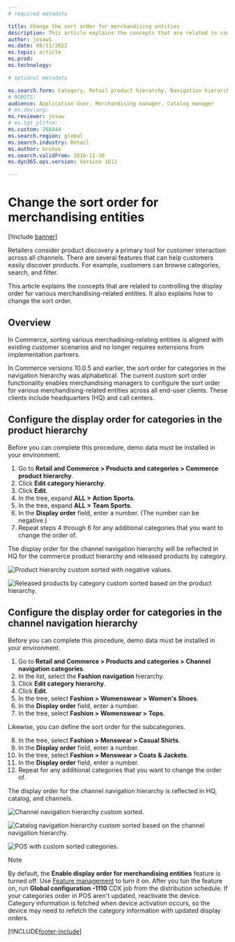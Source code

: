 ```yaml
---
# required metadata

title: Change the sort order for merchandising entities
description: This article explains the concepts that are related to controlling the display order for various merchandising-related entities in Dynamics 365 Commerce.
author: josaw1
ms.date: 08/11/2022
ms.topic: article
ms.prod: 
ms.technology: 

# optional metadata

ms.search.form: Category, Retail product hierarchy, Navigation hierarchy
# ROBOTS: 
audience: Application User, Merchandising manager, Catalog manager
# ms.devlang: 
ms.reviewer: josaw
# ms.tgt_pltfrm: 
ms.custom: 268444
ms.search.region: global
ms.search.industry: Retail
ms.author: brshoo
ms.search.validFrom: 2016-11-30
ms.dyn365.ops.version: Version 1611

---
```


# Change the sort order for merchandising entities


[!Include [banner](includes/banner.md)]

Retailers consider product discovery a primary tool for customer interaction across all channels. There are several features that can help customers easily discover products. For example, customers can browse categories, search, and filter.

This article explains the concepts that are related to controlling the display order for various merchandising-related entities. It also explains how to change the sort order.

## Overview

In Commerce, sorting various merchadising-relating entities is aligned with existing customer scenarios and no longer requires extensions from implementation partners.

In Commerce versions 10.0.5 and earlier, the sort order for categories in the navigation hierarchy was alphabetical. The current custom sort order functionality enables merchandising managers to configure the sort order for various merchandising-related entities across all end-user clients. These clients include headquarters (HQ) and call centers.

## Configure the display order for categories in the product hierarchy

Before you can complete this procedure, demo data must be installed in your environment.

1. Go to **Retail and Commerce \> Products and categories \> Commerce product hierarchy**.
2. Click **Edit category hierarchy**.
3. Click **Edit**.
4. In the tree, expand **ALL \> Action Sports**.
5. In the tree, expand **ALL \> Team Sports**.
6. In the **Display order** field, enter a number. (The number can be negative.)
7. Repeat steps 4 through 6 for any additional categories that you want to change the order of.

The display order for the channel navigation hierarchy will be reflected in HQ for the commerce product hierarchy and released products by category.

![Product hierarchy custom sorted with negative values.](./media/RetailProductHierarchyCustomSortedWithNegativeValues.png)

![Released products by category custom sorted based on the product hierarchy.](./media/ReleasedProductsByCategoryCustomSortedBasedOnRetailProductHierarchy.png)

## Configure the display order for categories in the channel navigation hierarchy

Before you can complete this procedure, demo data must be installed in your environment.

1. Go to **Retail and Commerce \> Products and categories \> Channel navigation categories**.
2. In the list, select the **Fashion navigation** hierarchy.
3. Click **Edit category hierarchy**.
4. Click **Edit**.
5. In the tree, select **Fashion \> Womenswear \> Women's Shoes**.
6. In the **Display order** field, enter a number.
7. In the tree, select **Fashion \> Womenswear \> Tops**.

Likewise, you can define the sort order for the subcategories.

8. In the tree, select **Fashion \> Menswear \> Casual Shirts**.
9. In the **Display order** field, enter a number.
10. In the tree, select **Fashion \> Menswear \> Coats & Jackets**.
11. In the **Display order** field, enter a number.
12. Repeat for any additional categories that you want to change the order of.

The display order for the channel navigation hierarchy is reflected in HQ, catalog, and channels.

![Channel navigation hierarchy custom sorted.](./media/ChannelNavCustomSorted.png)

![Catalog navigation hierarchy custom sorted based on the channel navigation hierarchy.](./media/CatalogNavHierarchyCustomSortedBasedOnChannelNav.png)

![POS with custom sorted categories.](./media/POSChannelCategoriesCustomSorted.png)

> [!NOTE]
> By default, the **Enable display order for merchandising entities** feature is turned off. Use [Feature management](../fin-ops-core/fin-ops/get-started/feature-management/feature-management-overview.md) to turn it on. After you tun the feature on, run **Global configuration -1110** CDX job from the distribution schedule.
> If your categories order in POS aren't updated, reactivate the device. Category information is fetched when device activation occurs, so the device may need to refetch the category information with updated display orders. 

[!INCLUDE[footer-include](../includes/footer-banner.md)]
